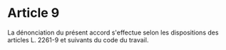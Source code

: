 # Article 9

  
La dénonciation du présent accord s'effectue selon les dispositions des articles L. 2261-9 et suivants du code du travail.


